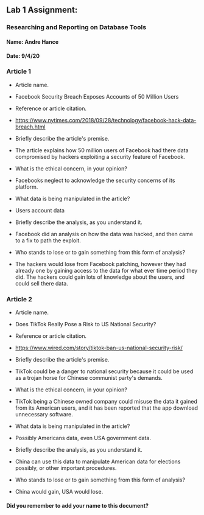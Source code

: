 ## Lab 1 Assignment:
### Researching and Reporting on Database Tools
#### Name: Andre Hance
#### Date: 9/4/20

### Article 1
 -  Article name.
 - Facebook Security Breach Exposes Accounts of 50 Million Users

-  Reference or article citation.
 - https://www.nytimes.com/2018/09/28/technology/facebook-hack-data-breach.html

- Briefly describe the article's premise.
 - The article explains how 50 million users of Facebook had there data compromised by hackers exploiting a security feature of Facebook.

- What is the ethical concern, in your opinion?
 - Facebooks neglect to acknowledge the security concerns of its platform.

- What data is being manipulated in the article?
 - Users account data

- Briefly describe the analysis, as you understand it.
 - Facebook did an analysis on how the data was hacked, and then came to a fix to path the exploit.

- Who stands to lose or to gain something from this form of analysis?
 - The hackers would lose from Facebook patching, however they had already one by gaining access to the data for what ever time period they did. The hackers could gain lots of knowledge about the users, and could sell there data.


### Article 2
 -  Article name.
 - Does TikTok Really Pose a Risk to US National Security?

-  Reference or article citation.
 - https://www.wired.com/story/tiktok-ban-us-national-security-risk/

- Briefly describe the article's premise.
 - TikTok could be a danger to national security because it could be used as a trojan horse for Chinese communist party's demands.

- What is the ethical concern, in your opinion?
 - TikTok being a Chinese owned company could misuse the data it gained from its American users, and it has been reported that the app download unnecessary software.  

- What data is being manipulated in the article?
 - Possibly Americans data, even USA government data.

- Briefly describe the analysis, as you understand it.
 - China can use this data to manipulate American data for elections possibly, or other important procedures.  

- Who stands to lose or to gain something from this form of analysis?
 - China would gain, USA would lose.



#### Did you remember to add your name to this document?
